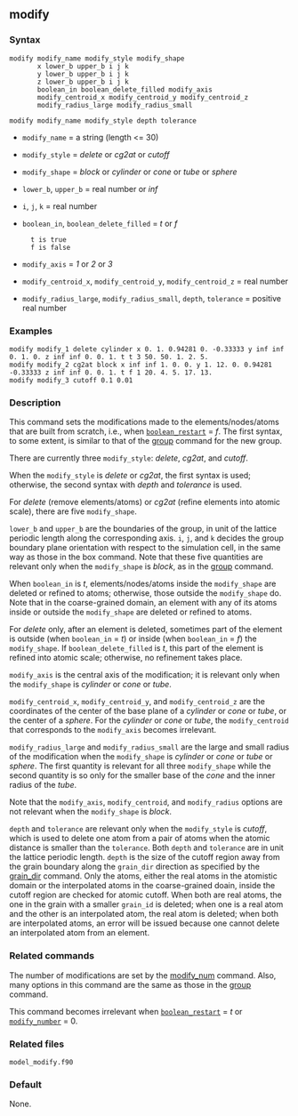 ## modify

### Syntax

	modify modify_name modify_style modify_shape
	       x lower_b upper_b i j k
	       y lower_b upper_b i j k
	       z lower_b upper_b i j k
	       boolean_in boolean_delete_filled modify_axis
	       modify_centroid_x modify_centroid_y modify_centroid_z
	       modify_radius_large modify_radius_small

	modify modify_name modify_style depth tolerance
			
* `modify_name` = a string (length <= 30)

* `modify_style` = _delete_ or _cg2at_ or _cutoff_

* `modify_shape` = _block_ or _cylinder_ or _cone_ or _tube_ or _sphere_

* `lower_b`, `upper_b` = real number or _inf_

* `i`, `j`, `k` = real number

* `boolean_in`, `boolean_delete_filled` = _t_ or _f_

		t is true
		f is false

* `modify_axis` = _1_ or _2_ or _3_

* `modify_centroid_x`, `modify_centroid_y`, `modify_centroid_z` = real number

* `modify_radius_large`, `modify_radius_small`, `depth`, `tolerance` = positive real number

### Examples

	modify modify_1 delete cylinder x 0. 1. 0.94281 0. -0.33333 y inf inf 0. 1. 0. z inf inf 0. 0. 1. t t 3 50. 50. 1. 2. 5.
	modify modify_2 cg2at block x inf inf 1. 0. 0. y 1. 12. 0. 0.94281 -0.33333 z inf inf 0. 0. 1. t f 1 20. 4. 5. 17. 13.
	modify modify_3 cutoff 0.1 0.01

### Description

This command sets the modifications made to the elements/nodes/atoms that are built from scratch, i.e., when [`boolean_restart`](restart.md) = _f_. The first syntax, to some extent, is similar to that of the [group](group.md) command for the new group.

There are currently three `modify_style`: _delete_, _cg2at_, and _cutoff_.

When the `modify_style` is _delete_ or _cg2at_, the first syntax is used; otherwise, the second syntax with _depth_ and _tolerance_ is used.

For _delete_ (remove elements/atoms) or _cg2at_ (refine elements into atomic scale), there are five `modify_shape`.

`lower_b` and `upper_b` are the boundaries of the group, in unit of the lattice periodic length along the corresponding axis. `i`, `j`, and `k` decides the group boundary plane orientation with respect to the simulation cell, in the same way as those in the box command. Note that these five quantities are relevant only when the `modify_shape` is _block_, as in the [group](group.md) command. 

When `boolean_in` is _t_, elements/nodes/atoms inside the `modify_shape` are deleted or refined to atoms; otherwise, those outside the `modify_shape` do. Note that in the coarse-grained domain, an element with any of its atoms inside or outside the `modify_shape` are deleted or refined to atoms.

For _delete_ only, after an element is deleted, sometimes part of the element is outside (when `boolean_in` = _t_) or inside (when `boolean_in` = _f_) the `modify_shape`. If `boolean_delete_filled` is _t_, this part of the element is refined into atomic scale; otherwise, no refinement takes place.

`modify_axis` is the central axis of the modification; it is relevant only when the `modify_shape` is _cylinder_ or _cone_ or _tube_.

`modify_centroid_x`, `modify_centroid_y`, and `modify_centroid_z` are the coordinates of the center of the base plane of a _cylinder_ or _cone_ or _tube_, or the center of a _sphere_. For the _cylinder_ or _cone_ or _tube_, the `modify_centroid` that corresponds to the `modify_axis` becomes irrelevant.

`modify_radius_large` and `modify_radius_small` are the large and small radius of the modification when the `modify_shape` is _cylinder_ or _cone_ or _tube_ or _sphere_. The first quantity is relevant for all three `modify_shape` while the second quantity is so only for the smaller base of the _cone_ and the inner radius of the _tube_.

Note that the `modify_axis`, `modify_centroid`, and `modify_radius` options are not relevant when the `modify_shape` is _block_.

`depth` and `tolerance` are relevant only when the `modify_style` is _cutoff_, which is used to delete one atom from a pair of atoms when the atomic distance is smaller than the `tolerance`. Both `depth` and `tolerance` are in unit the lattice periodic length. `depth` is the size of the cutoff region away from the grain boundary along the `grain_dir` direction as specified by the [grain_dir](grain_dir.md) command. Only the atoms, either the real atoms in the atomistic domain or the interpolated atoms in the coarse-grained doain, inside the cutoff region are checked for atomic cutoff. When both are real atoms, the one in the grain with a smaller `grain_id` is deleted; when one is a real atom and the other is an interpolated atom, the real atom is deleted; when both are interpolated atoms, an error will be issued because one cannot delete an interpolated atom from an element.

### Related commands

The number of modifications are set by the [modify_num](modify_num.md) command. Also, many options in this command are the same as those in the [group](group.md) command.

This command becomes irrelevant when [`boolean_restart`](restart.md) = _t_ or [`modify_number`](modify_num.md) = 0.

### Related files

`model_modify.f90`

### Default

None.